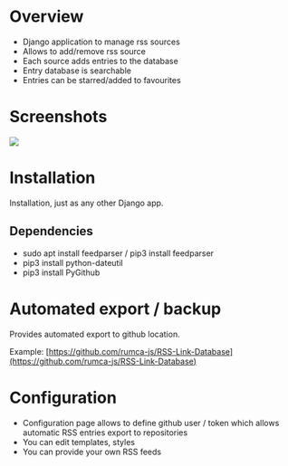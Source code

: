 # Overview

 - Django application to manage rss sources
 - Allows to add/remove rss source
 - Each source adds entries to the database
 - Entry database is searchable
 - Entries can be starred/added to favourites

# Screenshots

![](https://raw.githubusercontent.com/rumca-js/Django-rss-feed/main/screenshots/2022_09_14_entries.PNG)

# Installation

Installation, just as any other Django app.

## Dependencies

 - sudo apt install feedparser / pip3 install feedparser
 - pip3 install python-dateutil
 - pip3 install PyGithub

# Automated export / backup

Provides automated export to github location.

Example: [https://github.com/rumca-js/RSS-Link-Database](https://github.com/rumca-js/RSS-Link-Database)

# Configuration

 - Configuration page allows to define github user / token which allows automatic RSS entries export to repositories
 - You can edit templates, styles
 - You can provide your own RSS feeds

